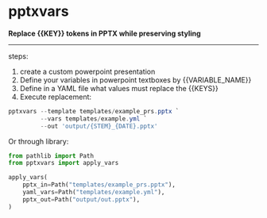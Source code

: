 # pptxvars

**Replace {{KEY}} tokens in PPTX while preserving styling**

---

steps:

1. create a custom powerpoint presentation
2. Define your variables in powerpoint textboxes by {{VARIABLE_NAME}}
3. Define in a YAML file what values must replace the {{KEYS}}
4. Execute replacement:

```powershell
pptxvars --template templates/example_prs.pptx `
         --vars templates/example.yml `
         --out 'output/{STEM}_{DATE}.pptx'
```

Or through library:

```python
from pathlib import Path
from pptxvars import apply_vars

apply_vars(
    pptx_in=Path("templates/example_prs.pptx"),
    yaml_vars=Path("templates/example.yml"),
    pptx_out=Path("output/out.pptx"),
)
```

